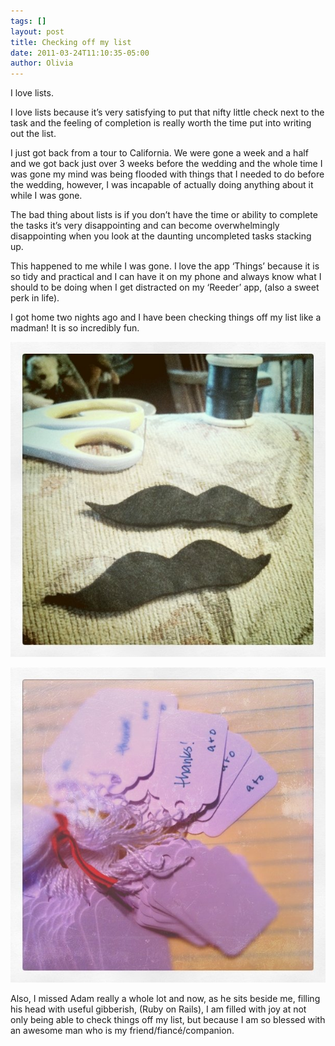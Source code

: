```yaml
---
tags: []
layout: post
title: Checking off my list
date: 2011-03-24T11:10:35-05:00
author: Olivia
---
```


I love lists. 

I love lists because it’s very satisfying to put that nifty little check next to the task and the feeling of completion is really worth the time put into writing out the list. 

I just got back from a tour to California. We were gone a week and a half and we got back just over 3 weeks before the wedding and the whole time I was gone my mind was being flooded with things that I needed to do before the wedding, however, I was incapable of actually doing anything about it while I was gone. 

The bad thing about lists is if you don’t have the time or ability to complete the tasks it’s very disappointing and can become overwhelmingly disappointing when you look at the daunting uncompleted tasks stacking up. 

This happened to me while I was gone. I love the app ‘Things’ because it is so tidy and practical and I can have it on my phone and always know what I should to be doing when I get distracted on my ‘Reeder’ app, (also a sweet perk in life).

I got home two nights ago and I have been checking things off my list like a madman! It is so incredibly fun. 

![](/media/075daf6030174105b2baeba481e2b01b_7.jpg)

![](/media/f171f03ac6b6451fa1fa2fc3f475ee9f_7.jpg)

Also, I missed Adam really a whole lot and now, as he sits beside me, filling his head with useful gibberish, (Ruby on Rails), I am filled with joy at not only being able to check things off my list, but because I am so blessed with an awesome man who is my friend/fiancé/companion. 
